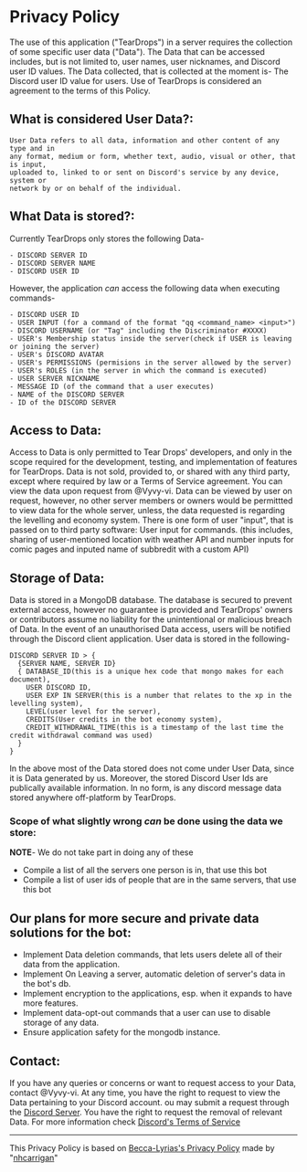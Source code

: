 # Privacy Policy

The use of this application ("TearDrops") in a server requires the collection of some specific user data ("Data").
The Data that can be accessed includes, but is not limited to, user names, user nicknames, and Discord user ID values.
The Data collected, that is collected at the moment is- The Discord user ID value for users.
Use of TearDrops is considered an agreement to the terms of this Policy.

## What is considered User Data?:
```
User Data refers to all data, information and other content of any type and in
any format, medium or form, whether text, audio, visual or other, that is input,
uploaded to, linked to or sent on Discord's service by any device, system or
network by or on behalf of the individual.
```

## What Data is stored?:
Currently TearDrops only stores the following Data-
```
- DISCORD SERVER ID
- DISCORD SERVER NAME
- DISCORD USER ID
```
However, the application _can_ access the following data when executing commands-
```
- DISCORD USER ID
- USER INPUT (for a command of the format "qq <command_name> <input>")
- DISCORD USERNAME (or "Tag" including the Discriminator #XXXX)
- USER's Membership status inside the server(check if USER is leaving or joining the server)
- USER's DISCORD AVATAR
- USER's PERMISSIONS (permisions in the server allowed by the server)
- USER's ROLES (in the server in which the command is executed)
- USER SERVER NICKNAME
- MESSAGE ID (of the command that a user executes)
- NAME of the DISCORD SERVER
- ID of the DISCORD SERVER
```

## Access to Data:
Access to Data is only permitted to Tear Drops' developers, and only in the scope required for the development,
testing, and implementation of features for TearDrops. Data is not sold, provided to, or shared with any third party,
except where required by law or a Terms of Service agreement. You can view the data upon request from @Vyvy-vi.
Data can be viewed by user on request, however, no other server members or owners would be permittted to view data
for the whole server, unless, the data requested is regarding the levelling and economy system.
There is one form of user "input", that is passed on to third party software:
User input for commands.
(this includes, sharing of user-mentioned location with weather API and number inputs for comic pages and inputed name of subbredit with a custom API)

## Storage of Data:
Data is stored in a MongoDB database.
The database is secured to prevent external access, however no guarantee is provided and
TearDrops' owners or contributors assume no liability for the unintentional or malicious breach of Data.
In the event of an unauthorised Data access, users will be notified through the Discord client application.
User data is stored in the following-
```
DISCORD SERVER ID > {
  {SERVER NAME, SERVER ID}
  { DATABASE_ID(this is a unique hex code that mongo makes for each document),
    USER DISCORD ID,
    USER EXP IN SERVER(this is a number that relates to the xp in the levelling system),
    LEVEL(user level for the server),
    CREDITS(User credits in the bot economy system),
    CREDIT_WITHDRAWAL_TIME(this is a timestamp of the last time the credit withdrawal command was used)
  }
}
```
In the above most of the Data stored does not come under User Data, since it is Data generated by us.
Moreover, the stored Discord User Ids are publically available information.
In no form, is any discord message data stored anywhere off-platform by TearDrops.

### Scope of what slightly wrong _can_ be done using the data we store:
**NOTE**- We do not take part in doing any of these
- Compile a list of all the servers one person is in, that use this bot
- Compile a list of user ids of people that are in the same servers, that use this bot

## Our plans for more secure and private data solutions for the bot:
- Implement Data deletion commands, that lets users delete all of their data from the application.
- Implement On Leaving a server, automatic deletion of server's data in the bot's db.
- Implement encryption to the applications, esp. when it expands to have more features.
- Implement data-opt-out commands that a user can use to disable storage of any data.
- Ensure application safety for the mongodb instance.

## Contact:
If you have any queries or concerns or want to request access to your Data, contact @Vyvy-vi.
At any time, you have the right to request to view the Data pertaining to your Discord account.
ou may submit a request through the [Discord Server](http://chat.vyvy-vi.ninja). You have the right to request the removal of relevant Data.
For more information check [Discord's Terms of Service](https://discord.com/terms)


---
This Privacy Policy is based on [Becca-Lyrias's Privacy Policy](https://github.com/nhcarrigan/Becca-Lyria/blob/main/PRIVACY.md) made by "[nhcarrigan](https://github.com/nhcarrigan)"
